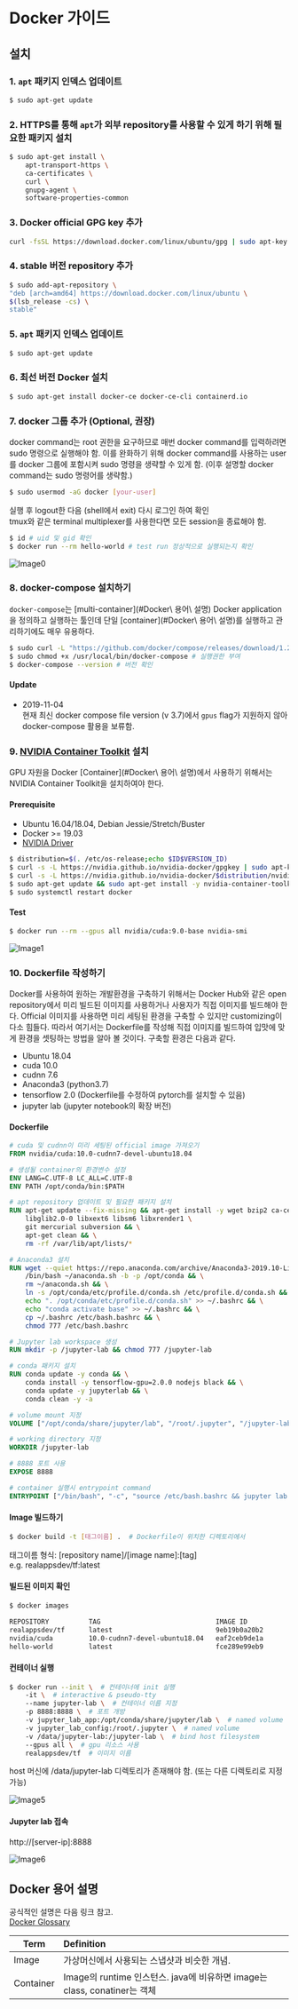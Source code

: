 # Docker 가이드

## 설치

### 1. `apt` 패키지 인덱스 업데이트

```sh
$ sudo apt-get update
```

### 2. HTTPS를 통해 `apt`가 외부 repository를 사용할 수 있게 하기 위해 필요한 패키지 설치

```sh
$ sudo apt-get install \
    apt-transport-https \
    ca-certificates \
    curl \
    gnupg-agent \
    software-properties-common
```

### 3. Docker official GPG key 추가

```sh
curl -fsSL https://download.docker.com/linux/ubuntu/gpg | sudo apt-key add -
```

### 4. stable 버전 repository 추가

```sh
$ sudo add-apt-repository \
"deb [arch=amd64] https://download.docker.com/linux/ubuntu \
$(lsb_release -cs) \
stable"
```

### 5. `apt` 패키지 인덱스 업데이트

```sh
$ sudo apt-get update
```

### 6. 최선 버전 Docker 설치

```sh
$ sudo apt-get install docker-ce docker-ce-cli containerd.io
```

### 7. docker 그룹 추가 (Optional, 권장)

docker command는 root 권한을 요구하므로 매번 docker command를 입력하려면 sudo 명령으로
실행해야 함. 이를 완화하기 위해 docker command를 사용하는 user를 docker 그룹에 포함시켜 sudo
명령을 생략할 수 있게 함. (이후 설명할 docker command는 sudo 명령어를 생략함.)

```sh
$ sudo usermod -aG docker [your-user]
```

실행 후 logout한 다음 (shell에서 exit) 다시 로그인 하여 확인  
tmux와 같은 terminal multiplexer를 사용한다면 모든 session을 종료해야 함.

```sh
$ id # uid 및 gid 확인
$ docker run --rm hello-world # test run 정상적으로 실행되는지 확인
```

![Image0](./images/image0.png)

### 8. docker-compose 설치하기  

`docker-compose`는 [multi-container](#Docker\ 용어\ 설명) Docker application을 정의하고
실행하는 툴인데 단일 [container](#Docker\ 용어\ 설명)를 실행하고 관리하기에도 매우 유용하다.

```sh
$ sudo curl -L "https://github.com/docker/compose/releases/download/1.24.1/docker-compose-$(uname -s)-$(uname -m)" -o /usr/local/bin/docker-compose # docker-compose 다운로드
$ sudo chmod +x /usr/local/bin/docker-compose # 실행권한 부여
$ docker-compose --version # 버전 확인
```

#### Update

- 2019-11-04  
  현재 최신 docker compose file version (v 3.7)에서 `gpus` flag가 지원하지 않아 docker-compose 활용을 보류함.

### 9. [NVIDIA Container Toolkit](https://github.com/NVIDIA/nvidia-docker) 설치  
GPU 자원을 Docker [Container](#Docker\ 용어\ 설명)에서 사용하기 위해서는 NVIDIA Container
Toolkit을 설치하여야 한다.

#### Prerequisite

- Ubuntu 16.04/18.04, Debian Jessie/Stretch/Buster
- Docker >= 19.03
- [NVIDIA Driver](https://github.com/NVIDIA/nvidia-docker/wiki/Frequently-Asked-Questions#how-do-i-install-the-nvidia-driver)

```sh
$ distribution=$(. /etc/os-release;echo $ID$VERSION_ID)
$ curl -s -L https://nvidia.github.io/nvidia-docker/gpgkey | sudo apt-key add -
$ curl -s -L https://nvidia.github.io/nvidia-docker/$distribution/nvidia-docker.list | sudo tee /etc/apt/sources.list.d/nvidia-docker.list
$ sudo apt-get update && sudo apt-get install -y nvidia-container-toolkit
$ sudo systemctl restart docker
```

#### Test

```sh
$ docker run --rm --gpus all nvidia/cuda:9.0-base nvidia-smi
```

![Image1](./images/image1.png)

### 10. Dockerfile 작성하기

Docker를 사용하여 원하는 개발환경을 구축하기 위해서는 Docker Hub와 같은 open repository에서 
미리 빌드된 이미지를 사용하거나 사용자가 직접 이미지를 빌드해야 한다. Official 이미지를
사용하면 미리 세팅된 환경을 구축할 수 있지만 customizing이 다소 힘들다. 따라서 여기서는
Dockerfile를 작성해 직접 이미지를 빌드하여 입맛에 맞게 환경을 셋팅하는 방법을 알아 볼 것이다.
구축할 환경은 다음과 같다.

* Ubuntu 18.04
* cuda 10.0
* cudnn 7.6
* Anaconda3 (python3.7)
* tensorflow 2.0 (Dockerfile를 수정하여 pytorch를 설치할 수 있음)
* jupyter lab (jupyter  notebook의 확장 버전)

#### Dockerfile

```Dockerfile
# cuda 및 cudnn이 미리 세팅된 official image 가져오기
FROM nvidia/cuda:10.0-cudnn7-devel-ubuntu18.04

# 생성될 container의 환경변수 설정
ENV LANG=C.UTF-8 LC_ALL=C.UTF-8
ENV PATH /opt/conda/bin:$PATH

# apt repository 업데이트 및 필요한 패키지 설치
RUN apt-get update --fix-missing && apt-get install -y wget bzip2 ca-certificates \
    libglib2.0-0 libxext6 libsm6 libxrender1 \
    git mercurial subversion && \
    apt-get clean && \
    rm -rf /var/lib/apt/lists/*

# Anaconda3 설치
RUN wget --quiet https://repo.anaconda.com/archive/Anaconda3-2019.10-Linux-x86_64.sh -O ~/anaconda.sh && \
    /bin/bash ~/anaconda.sh -b -p /opt/conda && \
    rm ~/anaconda.sh && \
    ln -s /opt/conda/etc/profile.d/conda.sh /etc/profile.d/conda.sh && \
    echo ". /opt/conda/etc/profile.d/conda.sh" >> ~/.bashrc && \
    echo "conda activate base" >> ~/.bashrc && \
    cp ~/.bashrc /etc/bash.bashrc && \
    chmod 777 /etc/bash.bashrc

# Jupyter lab workspace 생성
RUN mkdir -p /jupyter-lab && chmod 777 /jupyter-lab

# conda 패키지 설치
RUN conda update -y conda && \
    conda install -y tensorflow-gpu=2.0.0 nodejs black && \
    conda update -y jupyterlab && \
    conda clean -y -a

# volume mount 지정
VOLUME ["/opt/conda/share/jupyter/lab", "/root/.jupyter", "/jupyter-lab"]

# working directory 지정
WORKDIR /jupyter-lab

# 8888 포트 사용
EXPOSE 8888

# container 실행시 entrypoint command
ENTRYPOINT ["/bin/bash", "-c", "source /etc/bash.bashrc && jupyter lab --ip 0.0.0.0 --no-browser --allow-root"]
```

#### Image 빌드하기

```sh
$ docker build -t [태그이름] .  # Dockerfile이 위치한 디렉토리에서
```

태그이름 형식: [repository name]/[image name]:[tag]  
e.g. realappsdev/tf:latest

#### 빌드된 이미지 확인

```sh
$ docker images

REPOSITORY          TAG                             IMAGE ID            CREATED             SIZE
realappsdev/tf      latest                          9eb19b0a20b2        4 hours ago         9.07GB
nvidia/cuda         10.0-cudnn7-devel-ubuntu18.04   eaf2ceb9de1a        2 months ago        3.08GB
hello-world         latest                          fce289e99eb9        10 months ago       1.84kB
```

#### 컨테이너 실행

```sh
$ docker run --init \  # 컨테이너에 init 실행
    -it \  # interactive & pseudo-tty
    --name jupyter-lab \  # 컨테이너 이름 지정
    -p 8888:8888 \  # 포트 개방
    -v jupyter_lab_app:/opt/conda/share/jupyter/lab \  # named volume
    -v jupyter_lab_config:/root/.jupyter \  # named volume
    -v /data/jupyter-lab:/jupyter-lab \  # bind host filesystem
    --gpus all \  # gpu 리소스 사용
    realappsdev/tf  # 이미지 이름
```

host 머신에 /data/jupyter-lab 디렉토리가 존재해야 함. (또는 다른 디렉토리로 지정 가능)

![Image5](./images/image5.png)

#### Jupyter lab 접속

http://[server-ip]:8888  

![Image6](images/image6.png)

## Docker 용어 설명

공식적인 설명은 다음 링크 참고.  
[Docker Glossary](https://docs.docker.com/glossary/)

| Term              | Definition                                                  |
| ----------------- | :---------------------------------------------------------- |
| Image             | 가상머신에서 사용되는 스냅샷과 비슷한 개념.                                    |
| Container         | Image의 runtime 인스턴스. java에 비유하면 image는 class, conatiner는 객체 |
